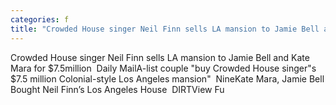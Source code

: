 ```yaml
---
categories: f
title: "Crowded House singer Neil Finn sells LA mansion to Jamie Bell and Kate Mara for 75million  Daily Mail"
---
```

Crowded House singer Neil Finn sells LA mansion to Jamie Bell and Kate Mara for $7.5million&nbsp;&nbsp;Daily MailA-list couple "buy Crowded House singer"s $7.5 million Colonial-style Los Angeles mansion"&nbsp;&nbsp;NineKate Mara, Jamie Bell Bought Neil Finn’s Los Angeles House&nbsp;&nbsp;DIRTView Fu